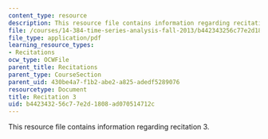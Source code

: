 ```yaml
---
content_type: resource
description: This resource file contains information regarding recitation 3.
file: /courses/14-384-time-series-analysis-fall-2013/b442343256c77e2d1808ad070514712c_MIT14_384F13_rec3.pdf
file_type: application/pdf
learning_resource_types:
- Recitations
ocw_type: OCWFile
parent_title: Recitations
parent_type: CourseSection
parent_uid: 430be4a7-f1b2-abe2-a825-adedf5289076
resourcetype: Document
title: Recitation 3
uid: b4423432-56c7-7e2d-1808-ad070514712c
---
```

This resource file contains information regarding recitation 3.

